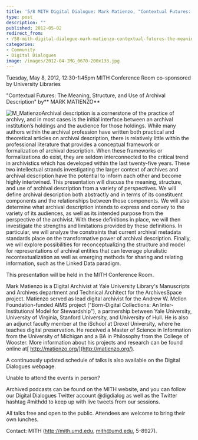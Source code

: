```yaml
---
title: '5/8 MITH Digital Dialogue: Mark Matienzo, "Contextual Futures: The Meaning, Structure, and Use of Archival Description"'
type: post
description: ""
published: 2012-05-02
redirect_from: 
- /58-mith-digital-dialogue-mark-matienzo-contextual-futures-the-meaning-structure-and-use-of-archival-description/
categories:
- Community
- Digital Dialogues
image: /images/2012-04-IMG_0670-200x133.jpg
---
```

Tuesday, May 8, 2012, 12:30-1:45pm MITH Conference Room co-sponsored by University Libraries

"Contextual Futures: The Meaning, Structure, and Use of Archival Description" by** MARK MATIENZO**

![](/images/2012-04-IMG_0670-200x133.jpg "M_Matienzo")Archival description is a cornerstone of the practice of archivy, and in most cases is the initial interface between an archival institution’s holdings and the audience for those holdings. While many authors within the archival profession have written both practical and theoretical articles on archival description, there is relatively little within the professional literature that provides a conceptual framework or formalization of archival description. When these frameworks or formalizations do exist, they are seldom interconnected to the critical trend in archivistics which has developed within the last twenty-five years. These two intellectual strands investigating the larger context of archives and archival description have the potential to inform each other and become highly intertwined. This presentation will discuss the meaning, structure, and use of archival description from a variety of perspectives. We will define archival description both abstractly and in terms of its constituent components and the relationships between those components. We will also determine what archival description intends to express and convey to the variety of its audiences, as well as its intended purpose from the perspective of the archivist. With these definitions in place, we will then investigate the strengths and limitations provided by these definitions. In particular, we will analyze the constraints that current archival metadata standards place on the transformative power of archival description. Finally, we will explore possibilities for reconceptualizing the structure and model for representations of archival entities that can leverage pluralistic recontextualization as well as emerging methods for sharing and relating information, such as the Linked Data paradigm.

This presentation will be held in the MITH Conference Room.

Mark Matienzo is a Digital Archivist at Yale University Library's Manuscripts and Archives department and Technical Architect for the ArchivesSpace project. Matienzo served as lead digital archivist for the Andrew W. Mellon Foundation-funded AIMS project ("Born-Digital Collections: An Inter-Institutional Model for Stewardship"), a partnership between Yale University, University of Virginia, Stanford University, and University of Hull. He is also an adjunct faculty member at the iSchool at Drexel University, where he teaches digital preservation. He received a Master of Science in Information from the University of Michigan and a BA in Philosophy from the College of Wooster. More information about his projects and research can be found online at[ http://matienzo.org/](http://matienzo.org/).

A continuously updated schedule of talks is also available on the Digital Dialogues webpage.

Unable to attend the events in person?

Archived podcasts can be found on the MITH website, and you can follow our Digital Dialogues Twitter account @digdialog as well as the Twitter hashtag #mithdd to keep up with live tweets from our sessions.

All talks free and open to the public. Attendees are welcome to bring their own lunches.

Contact: MITH (http://mith.umd.edu, mith@umd.edu, 5-8927).
